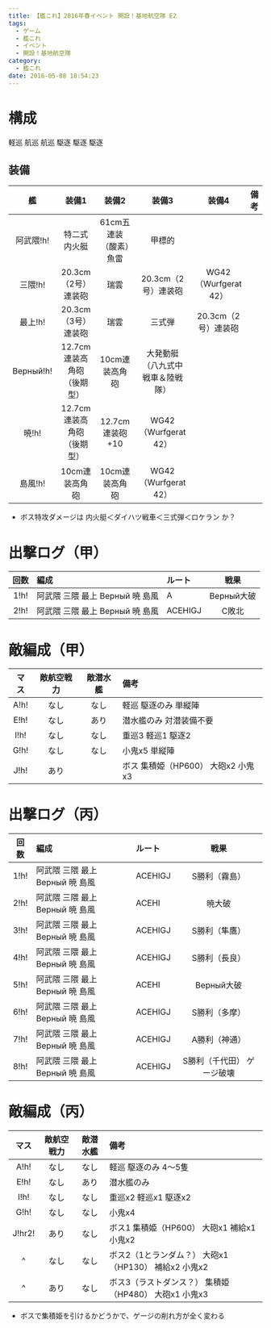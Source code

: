 ```yaml
---
title: 【艦これ】2016年春イベント 開設！基地航空隊 E2
tags:
  - ゲーム
  - 艦これ
  - イベント
  - 開設！基地航空隊
category:
  - 艦これ
date: 2016-05-08 18:54:23
---
```


# 構成

軽巡 航巡 航巡 駆逐 駆逐 駆逐

## 装備

|艦|装備1|装備2|装備3|装備4|備考|
|:--:|:--:|:--:|:--:|:--:|:--:|
|阿武隈!h!|特二式内火艇|61cm五連装（酸素）魚雷|甲標的|||
|三隈!h!|20.3cm（2号）連装砲|瑞雲|20.3cm（2号）連装砲|WG42（Wurfgerat 42）||
|最上!h!|20.3cm（3号）連装砲|瑞雲|三式弾|20.3cm（2号）連装砲||
|Верный!h!|12.7cm連装高角砲（後期型）|10cm連装高角砲|大発動艇（八九式中戦車＆陸戦隊）|||
|暁!h!|12.7cm連装高角砲（後期型）|12.7cm連装砲+10|WG42（Wurfgerat 42）|||
|島風!h!|10cm連装高角砲|10cm連装高角砲|WG42（Wurfgerat 42）|||

* ボス特攻ダメージは 内火艇＜ダイハツ戦車＜三式弾＜ロケラン か？

# 出撃ログ（甲）

|回数|編成|ルート|戦果|
|:--:|:---|:----|:--:|
|1!h!|阿武隈 三隈 最上 Верный 暁 島風|A|Верный大破|
|2!h!|阿武隈 三隈 最上 Верный 暁 島風|ACEHIGJ|C敗北|


# 敵編成（甲）

|マス|敵航空戦力|敵潜水艦|備考|
|:-:|:-:|:-:|:-|
|A!h!|なし|なし|軽巡 駆逐のみ 単縦陣|
|E!h!|なし|あり|潜水艦のみ 対潜装備不要|
|I!h!|なし|なし|重巡3 軽巡1 駆逐2|
|G!h!|なし|なし|小鬼x5 単縦陣|
|J!h!|あり||ボス 集積姫（HP600） 大砲x2 小鬼x3|

# 出撃ログ（丙）

|回数|編成|ルート|戦果|
|:--:|:---|:----|:--:|
|1!h!|阿武隈 三隈 最上 Верный 暁 島風|ACEHIGJ|S勝利（霧島）|
|2!h!|阿武隈 三隈 最上 Верный 暁 島風|ACEHI|暁大破|
|3!h!|阿武隈 三隈 最上 Верный 暁 島風|ACEHIGJ|S勝利（隼鷹）|
|4!h!|阿武隈 三隈 最上 Верный 暁 島風|ACEHIGJ|S勝利（長良）|
|5!h!|阿武隈 三隈 最上 Верный 暁 島風|ACEHI|Верный大破|
|6!h!|阿武隈 三隈 最上 Верный 暁 島風|ACEHIGJ|S勝利（多摩）|
|7!h!|阿武隈 三隈 最上 Верный 暁 島風|ACEHIGJ|A勝利（神通）|
|8!h!|阿武隈 三隈 最上 Верный 暁 島風|ACEHIGJ|S勝利（千代田） ゲージ破壊|

# 敵編成（丙）

|マス|敵航空戦力|敵潜水艦|備考|
|:-:|:-:|:-:|:-|
|A!h!|なし|なし|軽巡 駆逐のみ 4～5隻|
|E!h!|なし|あり|潜水艦のみ|
|I!h!|なし|なし|重巡x2 軽巡x1 駆逐x2|
|G!h!|なし|なし|小鬼x4|
|J!hr2!|あり|なし|ボス1 集積姫（HP600） 大砲x1 補給x1 小鬼x2|
|^|なし|なし|ボス2（1とランダム？） 大砲x1（HP130） 補給x2 小鬼x2|
|^|あり|なし|ボス3（ラストダンス？） 集積姫（HP480） 大砲x1 小鬼x3|

* ボスで集積姫を引けるかどうかで、ゲージの削れ方が全く変わる

